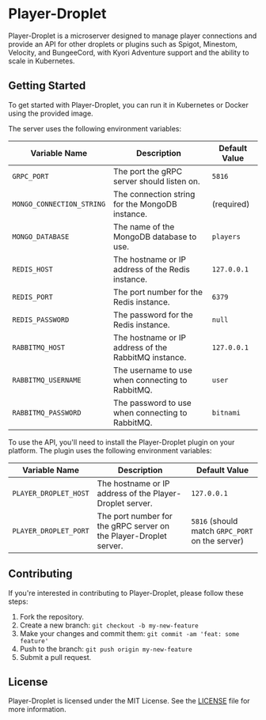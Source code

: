 # Player-Droplet

Player-Droplet is a microserver designed to manage player connections and provide an API for other droplets or plugins such as Spigot, Minestom, Velocity, and BungeeCord, with Kyori Adventure support and the ability to scale in Kubernetes.

## Getting Started

To get started with Player-Droplet, you can run it in Kubernetes or Docker using the provided image.

The server uses the following environment variables:

| Variable Name | Description | Default Value |
|---------------|-------------|---------------|
| `GRPC_PORT` | The port the gRPC server should listen on. | `5816` |
| `MONGO_CONNECTION_STRING` | The connection string for the MongoDB instance. | (required) |
| `MONGO_DATABASE` | The name of the MongoDB database to use. | `players` |
| `REDIS_HOST` | The hostname or IP address of the Redis instance. | `127.0.0.1` |
| `REDIS_PORT` | The port number for the Redis instance. | `6379` |
| `REDIS_PASSWORD` | The password for the Redis instance. | `null` |
| `RABBITMQ_HOST` | The hostname or IP address of the RabbitMQ instance. | `127.0.0.1` |
| `RABBITMQ_USERNAME` | The username to use when connecting to RabbitMQ. | `user` |
| `RABBITMQ_PASSWORD` | The password to use when connecting to RabbitMQ. | `bitnami` |

To use the API, you'll need to install the Player-Droplet plugin on your platform. The plugin uses the following environment variables:

| Variable Name | Description | Default Value |
|---------------|-------------|---------------|
| `PLAYER_DROPLET_HOST` | The hostname or IP address of the Player-Droplet server. | `127.0.0.1` |
| `PLAYER_DROPLET_PORT` | The port number for the gRPC server on the Player-Droplet server. | `5816` (should match `GRPC_PORT` on the server) |

## Contributing

If you're interested in contributing to Player-Droplet, please follow these steps:

1. Fork the repository.
2. Create a new branch: `git checkout -b my-new-feature`
3. Make your changes and commit them: `git commit -am 'feat: some feature'`
4. Push to the branch: `git push origin my-new-feature`
5. Submit a pull request.

## License

Player-Droplet is licensed under the MIT License. See the [LICENSE](LICENSE) file for more information.
